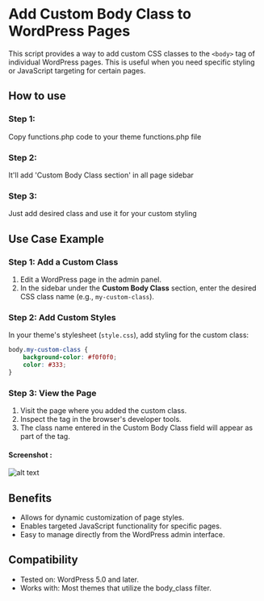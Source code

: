 # Add Custom Body Class to WordPress Pages
This script provides a way to add custom CSS classes to the `<body>` tag of individual WordPress pages. This is useful when you need specific styling or JavaScript targeting for certain pages.

## How to use
### Step 1: 
Copy functions.php code to your theme functions.php file
### Step 2:
It'll add 'Custom Body Class section' in all page sidebar
### Step 3:
Just add desired class and use it for your custom styling

## Use Case Example

### Step 1: Add a Custom Class
1. Edit a WordPress page in the admin panel.
2. In the sidebar under the **Custom Body Class** section, enter the desired CSS class name (e.g., `my-custom-class`).

### Step 2: Add Custom Styles
In your theme's stylesheet (`style.css`), add styling for the custom class:

```css
body.my-custom-class {
    background-color: #f0f0f0;
    color: #333;
}
```

### Step 3: View the Page
1. Visit the page where you added the custom class.
2. Inspect the <body> tag in the browser's developer tools.
3. The class name entered in the Custom Body Class field will appear as part of the <body> tag.
#### Screenshot :
![alt text](https://codereplica.com/wp-content/uploads/2025/01/Custom-body-class-wp.jpg  "Wordpress Custom body class")

## Benefits
- Allows for dynamic customization of page styles.
- Enables targeted JavaScript functionality for specific pages.
- Easy to manage directly from the WordPress admin interface.

## Compatibility
- Tested on: WordPress 5.0 and later.
- Works with: Most themes that utilize the body_class filter.
